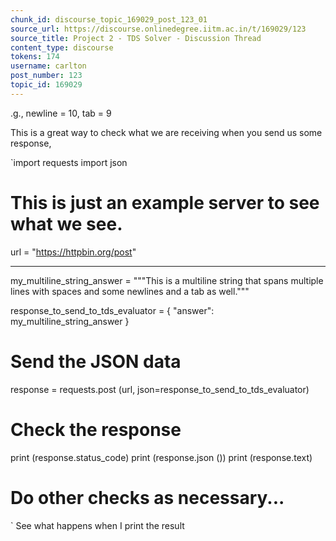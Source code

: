 ```yaml
---
chunk_id: discourse_topic_169029_post_123_01
source_url: https://discourse.onlinedegree.iitm.ac.in/t/169029/123
source_title: Project 2 - TDS Solver - Discussion Thread
content_type: discourse
tokens: 174
username: carlton
post_number: 123
topic_id: 169029
---
```


.g., newline = 10, tab = 9

This is a great way to check what we are receiving when you send us some response,

`import requests
import json

# This is just an example server to see what we see.

url = "https://httpbin.org/post"

---

my_multiline_string_answer = """This is a multiline
string that spans
multiple lines with spaces 
and some newlines
and a tab	as well."""

response_to_send_to_tds_evaluator = {
"answer": my_multiline_string_answer
}

# Send the JSON data
response = requests.post (url, json=response_to_send_to_tds_evaluator)

# Check the response
print (response.status_code)
print (response.json ())
print (response.text)

# Do other checks as necessary... 
`
See what happens when I print the result
